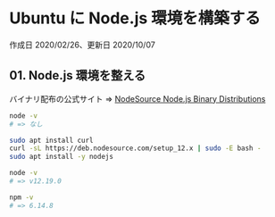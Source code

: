 # Ubuntu に Node.js 環境を構築する

作成日 2020/02/26、更新日 2020/10/07

## 01. Node.js 環境を整える

バイナリ配布の公式サイト => [NodeSource Node.js Binary Distributions](https://github.com/nodesource/distributions)

```bash
node -v
# => なし

sudo apt install curl
curl -sL https://deb.nodesource.com/setup_12.x | sudo -E bash -
sudo apt install -y nodejs

node -v
# => v12.19.0

npm -v
# => 6.14.8
```
